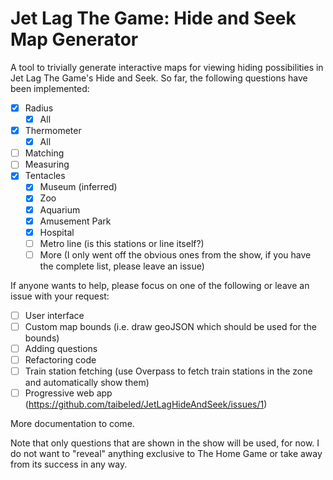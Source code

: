 # Jet Lag The Game: Hide and Seek Map Generator

A tool to trivially generate interactive maps for viewing hiding possibilities in Jet Lag The Game's Hide and Seek. So far, the following questions have been implemented:

- [x] Radius
  - [x] All
- [x] Thermometer
  - [x] All
- [ ] Matching
- [ ] Measuring
- [x] Tentacles
  - [x] Museum (inferred)
  - [x] Zoo
  - [x] Aquarium
  - [x] Amusement Park
  - [x] Hospital
  - [ ] Metro line (is this stations or line itself?)
  - [ ] More (I only went off the obvious ones from the show, if you have the complete list, please leave an issue)

If anyone wants to help, please focus on one of the following or leave an issue with your request:

- [ ] User interface
- [ ] Custom map bounds (i.e. draw geoJSON which should be used for the bounds)
- [ ] Adding questions
- [ ] Refactoring code
- [ ] Train station fetching (use Overpass to fetch train stations in the zone and automatically show them)
- [ ] Progressive web app (https://github.com/taibeled/JetLagHideAndSeek/issues/1)

More documentation to come.

Note that only questions that are shown in the show will be used, for now. I do not want to "reveal" anything exclusive to The Home Game or take away from its success in any way.
